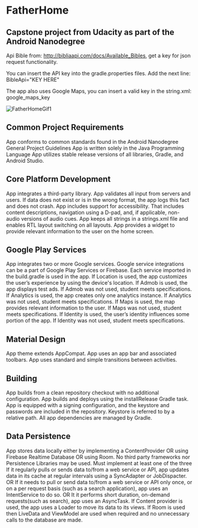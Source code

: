 # FatherHome
## Capstone project from Udacity as part of the Android Nanodegree

Api Bible from: http://bibliaapi.com/docs/Available_Bibles, get a key for json request functionality.

You can insert the API key into the gradle.properties files. Add the next line:
BibleApi="KEY HERE"

The app also uses Google Maps, you can insert a valid key in the string.xml: google_maps_key

![FatherHomeGif1](fatherhome1.gif)

## Common Project Requirements

App conforms to common standards found in the Android Nanodegree General Project Guidelines
App is written solely in the Java Programming Language
App utilizes stable release versions of all libraries, Gradle, and Android Studio.

## Core Platform Development

App integrates a third-party library.
App validates all input from servers and users. If data does not exist or is in the wrong format, the app logs this fact and does not crash.
App includes support for accessibility. That includes content descriptions, navigation using a D-pad, and, if applicable, non-audio versions of audio cues.
App keeps all strings in a strings.xml file and enables RTL layout switching on all layouts.
App provides a widget to provide relevant information to the user on the home screen.

## Google Play Services

App integrates two or more Google services. Google service integrations can be a part of Google Play Services or Firebase.
Each service imported in the build.gradle is used in the app.
If Location is used, the app customizes the user’s experience by using the device's location.
If Admob is used, the app displays test ads. If Admob was not used, student meets specifications.
If Analytics is used, the app creates only one analytics instance. If Analytics was not used, student meets specifications.
If Maps is used, the map provides relevant information to the user. If Maps was not used, student meets specifications.
If Identity is used, the user’s identity influences some portion of the app. If Identity was not used, student meets specifications.

## Material Design

App theme extends AppCompat.
App uses an app bar and associated toolbars.
App uses standard and simple transitions between activities.

## Building

App builds from a clean repository checkout with no additional configuration.
App builds and deploys using the installRelease Gradle task.
App is equipped with a signing configuration, and the keystore and passwords are included in the repository. Keystore is referred to by a relative path.
All app dependencies are managed by Gradle.

## Data Persistence

App stores data locally either by implementing a ContentProvider OR using Firebase Realtime Database OR using Room. No third party frameworks nor Persistence Libraries may be used.
Must implement at least one of the three
If it regularly pulls or sends data to/from a web service or API, app updates data in its cache at regular intervals using a SyncAdapter or JobDispacter.
OR
If it needs to pull or send data to/from a web service or API only once, or on a per request basis (such as a search application), app uses an IntentService to do so.
OR
It it performs short duration, on-demand requests(such as search), app uses an AsyncTask.
If Content provider is used, the app uses a Loader to move its data to its views.
If Room is used then LiveData and ViewModel are used when required and no unnecessary calls to the database are made.




